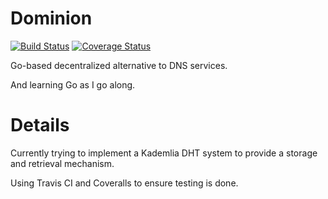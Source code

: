 # Dominion

[![Build Status](https://travis-ci.org/CodingAnarchy/dominion.svg?branch=master)](https://travis-ci.org/CodingAnarchy/dominion)
[![Coverage Status](https://coveralls.io/repos/CodingAnarchy/dominion/badge.svg)](https://coveralls.io/r/CodingAnarchy/dominion)

Go-based decentralized alternative to DNS services.

And learning Go as I go along.

# Details

Currently trying to implement a Kademlia DHT system to provide a storage and retrieval mechanism.

Using Travis CI and Coveralls to ensure testing is done.
